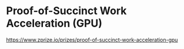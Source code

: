 # Proof-of-Succinct Work Acceleration (GPU)
https://www.zprize.io/prizes/proof-of-succinct-work-acceleration-gpu
